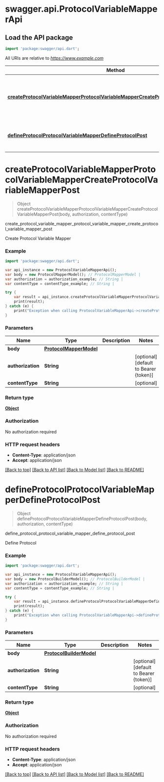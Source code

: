# swagger.api.ProtocolVariableMapperApi

## Load the API package
```dart
import 'package:swagger/api.dart';
```

All URIs are relative to *https://www.example.com*

Method | HTTP request | Description
------------- | ------------- | -------------
[**createProtocolVariableMapperProtocolVariableMapperCreateProtocolVariableMapperPost**](ProtocolVariableMapperApi.md#createProtocolVariableMapperProtocolVariableMapperCreateProtocolVariableMapperPost) | **POST** /protocol-variable-mapper/create-protocol-variable-mapper | create_protocol_variable_mapper_protocol_variable_mapper_create_protocol_variable_mapper_post
[**defineProtocolProtocolVariableMapperDefineProtocolPost**](ProtocolVariableMapperApi.md#defineProtocolProtocolVariableMapperDefineProtocolPost) | **POST** /protocol-variable-mapper/define-protocol | define_protocol_protocol_variable_mapper_define_protocol_post


# **createProtocolVariableMapperProtocolVariableMapperCreateProtocolVariableMapperPost**
> Object createProtocolVariableMapperProtocolVariableMapperCreateProtocolVariableMapperPost(body, authorization, contentType)

create_protocol_variable_mapper_protocol_variable_mapper_create_protocol_variable_mapper_post

Create Protocol Variable Mapper

### Example 
```dart
import 'package:swagger/api.dart';

var api_instance = new ProtocolVariableMapperApi();
var body = new ProtocolMapperModel(); // ProtocolMapperModel | 
var authorization = authorization_example; // String | 
var contentType = contentType_example; // String | 

try { 
    var result = api_instance.createProtocolVariableMapperProtocolVariableMapperCreateProtocolVariableMapperPost(body, authorization, contentType);
    print(result);
} catch (e) {
    print("Exception when calling ProtocolVariableMapperApi->createProtocolVariableMapperProtocolVariableMapperCreateProtocolVariableMapperPost: $e\n");
}
```

### Parameters

Name | Type | Description  | Notes
------------- | ------------- | ------------- | -------------
 **body** | [**ProtocolMapperModel**](ProtocolMapperModel.md)|  | 
 **authorization** | **String**|  | [optional] [default to Bearer {token}]
 **contentType** | **String**|  | [optional] 

### Return type

[**Object**](Object.md)

### Authorization

No authorization required

### HTTP request headers

 - **Content-Type**: application/json
 - **Accept**: application/json

[[Back to top]](#) [[Back to API list]](../README.md#documentation-for-api-endpoints) [[Back to Model list]](../README.md#documentation-for-models) [[Back to README]](../README.md)

# **defineProtocolProtocolVariableMapperDefineProtocolPost**
> Object defineProtocolProtocolVariableMapperDefineProtocolPost(body, authorization, contentType)

define_protocol_protocol_variable_mapper_define_protocol_post

Define Protocol

### Example 
```dart
import 'package:swagger/api.dart';

var api_instance = new ProtocolVariableMapperApi();
var body = new ProtocolBuilderModel(); // ProtocolBuilderModel | 
var authorization = authorization_example; // String | 
var contentType = contentType_example; // String | 

try { 
    var result = api_instance.defineProtocolProtocolVariableMapperDefineProtocolPost(body, authorization, contentType);
    print(result);
} catch (e) {
    print("Exception when calling ProtocolVariableMapperApi->defineProtocolProtocolVariableMapperDefineProtocolPost: $e\n");
}
```

### Parameters

Name | Type | Description  | Notes
------------- | ------------- | ------------- | -------------
 **body** | [**ProtocolBuilderModel**](ProtocolBuilderModel.md)|  | 
 **authorization** | **String**|  | [optional] [default to Bearer {token}]
 **contentType** | **String**|  | [optional] 

### Return type

[**Object**](Object.md)

### Authorization

No authorization required

### HTTP request headers

 - **Content-Type**: application/json
 - **Accept**: application/json

[[Back to top]](#) [[Back to API list]](../README.md#documentation-for-api-endpoints) [[Back to Model list]](../README.md#documentation-for-models) [[Back to README]](../README.md)

